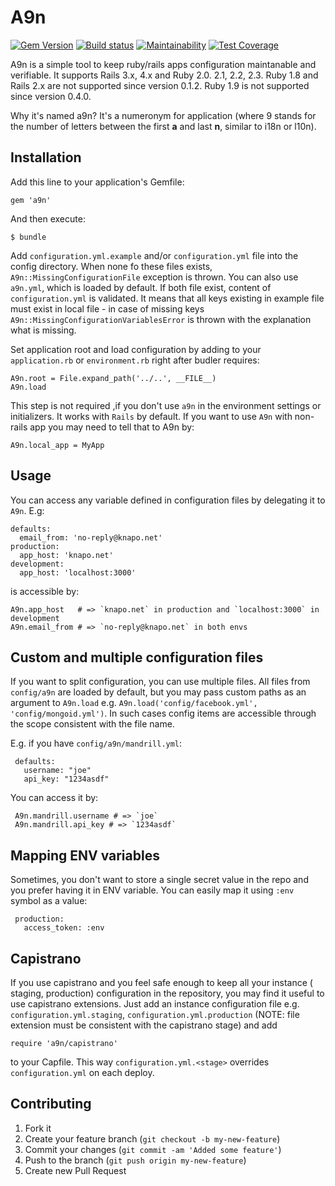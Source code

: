 # A9n

[![Gem Version](https://badge.fury.io/rb/a9n.png)][gem_version]
[![Build status](https://secure.travis-ci.org/knapo/a9n.png)][travis]
[![Maintainability](https://api.codeclimate.com/v1/badges/4deae86e0cb581aae0e3/maintainability)](https://codeclimate.com/github/kknapik/a9n/maintainability)
[![Test Coverage](https://api.codeclimate.com/v1/badges/4deae86e0cb581aae0e3/test_coverage)](https://codeclimate.com/github/kknapik/a9n/test_coverage)

[gem_version]: https://rubygems.org/gems/a9n
[travis]: http://travis-ci.org/knapo/a9n
[codeclimate]: https://codeclimate.com/github/knapo/a9n
[coverage]: https://codeclimate.com/github/knapo/a9n

A9n is a simple tool to keep ruby/rails apps configuration maintanable and verifiable. It supports Rails 3.x, 4.x and Ruby 2.0. 2.1, 2.2, 2.3. Ruby 1.8 and Rails 2.x are not supported since version 0.1.2. Ruby 1.9 is not supported since version 0.4.0.

Why it's named a9n? It's a numeronym for application (where 9 stands for the number of letters between the first **a** and last **n**, similar to i18n or l10n).

## Installation

Add this line to your application's Gemfile:

    gem 'a9n'

And then execute:

    $ bundle

Add `configuration.yml.example` and/or `configuration.yml` file into the config
directory. When none fo these files exists, `A9n::MissingConfigurationFile`
exception is thrown. You can also use `a9n.yml`, which is loaded by default.
If both file exist, content of `configuration.yml` is validated. It means that
all keys existing in example file must exist in local file - in case of missing
keys `A9n::MissingConfigurationVariablesError` is thrown with the explanation what is missing.

Set application root and load configuration by adding to your `application.rb` or `environment.rb` right
after budler requires:

    A9n.root = File.expand_path('../..', __FILE__)
    A9n.load

This step is not required ,if you don't use `a9n` in the environment settings or initializers.
It works with `Rails` by default. If you want to use `A9n` with non-rails app
you may need to tell that to A9n by:

    A9n.local_app = MyApp

## Usage

You can access any variable defined in configuration files by delegating it to
`A9n`. E.g:

    defaults:
      email_from: 'no-reply@knapo.net'
    production:
      app_host: 'knapo.net'
    development:
      app_host: 'localhost:3000'

is accessible by:

    A9n.app_host   # => `knapo.net` in production and `localhost:3000` in development
    A9n.email_from # => `no-reply@knapo.net` in both envs

## Custom and multiple configuration files

If you want to split configuration, you can use multiple files. All files from `config/a9n` are loaded by default, but you may pass custom paths as an argument to `A9n.load` e.g. `A9n.load('config/facebook.yml', 'config/mongoid.yml')`. In such cases config items are accessible through the scope consistent with the file name.

E.g. if you have `config/a9n/mandrill.yml`:

     defaults:
       username: "joe"
       api_key: "1234asdf"

You can access it by:

     A9n.mandrill.username # => `joe`
     A9n.mandrill.api_key # => `1234asdf`

## Mapping ENV variables

Sometimes, you don't want to store a single secret value in the repo and you prefer having it in ENV variable. You can easily map it using `:env` symbol as a value:

     production:
       access_token: :env

## Capistrano

If you use capistrano and you feel safe enough to keep all your instance ( staging, production) configuration in the repository, you may find it useful to use capistrano extensions.
Just add an instance configuration file e.g. `configuration.yml.staging`, `configuration.yml.production` (NOTE: file extension must be consistent with the capistrano stage) and add

    require 'a9n/capistrano'

to your Capfile. This way `configuration.yml.<stage>` overrides `configuration.yml` on each deploy.

## Contributing

1. Fork it
2. Create your feature branch (`git checkout -b my-new-feature`)
3. Commit your changes (`git commit -am 'Added some feature'`)
4. Push to the branch (`git push origin my-new-feature`)
5. Create new Pull Request


